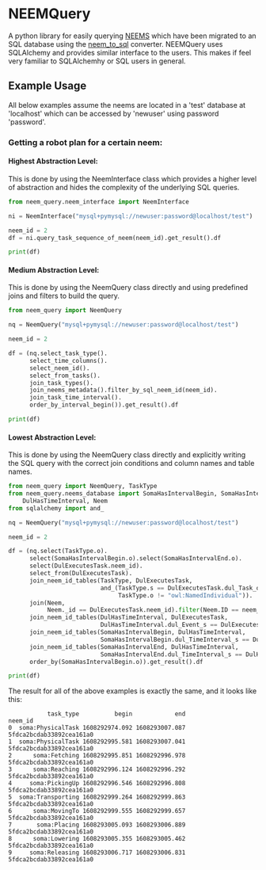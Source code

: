 # NEEMQuery

A python library for easily querying [NEEMS](https://ease-crc.github.io/soma/owl/1.1.0/NEEM-Handbook.pdf) which have
been migrated to an SQL database using the [neem_to_sql](https://github.com/AbdelrhmanBassiouny/neem_to_sql) converter.
NEEMQuery uses SQLAlchemy and provides similar interface to the users. This makes if feel very familiar to SQLAlchemhy
or SQL users in general.

## Example Usage

All below examples assume the neems are located in a 'test' database at 'localhost' which can be accessed by 'newuser'
using password 'password'.

### Getting a robot plan for a certain neem:

#### Highest Abstraction Level:

This is done by using the NeemInterface class which provides a higher level of abstraction and hides the complexity of
the underlying SQL queries.

```Python
from neem_query.neem_interface import NeemInterface

ni = NeemInterface("mysql+pymysql://newuser:password@localhost/test")

neem_id = 2
df = ni.query_task_sequence_of_neem(neem_id).get_result().df

print(df)
```

#### Medium Abstraction Level:

This is done by using the NeemQuery class directly and using predefined joins and filters to build the query.

```Python
from neem_query import NeemQuery

nq = NeemQuery("mysql+pymysql://newuser:password@localhost/test")

neem_id = 2

df = (nq.select_task_type().
      select_time_columns().
      select_neem_id().
      select_from_tasks().
      join_task_types().
      join_neems_metadata().filter_by_sql_neem_id(neem_id).
      join_task_time_interval().
      order_by_interval_begin()).get_result().df

print(df)
```

#### Lowest Abstraction Level:

This is done by using the NeemQuery class directly and explicitly writing the SQL query with the correct join conditions
and column names and table names.

```Python
from neem_query import NeemQuery, TaskType
from neem_query.neems_database import SomaHasIntervalBegin, SomaHasIntervalEnd, DulExecutesTask,
    DulHasTimeInterval, Neem
from sqlalchemy import and_

nq = NeemQuery("mysql+pymysql://newuser:password@localhost/test")

neem_id = 2

df = (nq.select(TaskType.o).
      select(SomaHasIntervalBegin.o).select(SomaHasIntervalEnd.o).
      select(DulExecutesTask.neem_id).
      select_from(DulExecutesTask).
      join_neem_id_tables(TaskType, DulExecutesTask,
                          and_(TaskType.s == DulExecutesTask.dul_Task_o,
                               TaskType.o != "owl:NamedIndividual")).
      join(Neem,
           Neem._id == DulExecutesTask.neem_id).filter(Neem.ID == neem_id).
      join_neem_id_tables(DulHasTimeInterval, DulExecutesTask,
                          DulHasTimeInterval.dul_Event_s == DulExecutesTask.dul_Action_s).
      join_neem_id_tables(SomaHasIntervalBegin, DulHasTimeInterval,
                          SomaHasIntervalBegin.dul_TimeInterval_s == DulHasTimeInterval.dul_TimeInterval_o).
      join_neem_id_tables(SomaHasIntervalEnd, DulHasTimeInterval,
                          SomaHasIntervalEnd.dul_TimeInterval_s == DulHasTimeInterval.dul_TimeInterval_o).
      order_by(SomaHasIntervalBegin.o)).get_result().df

print(df)
```

The result for all of the above examples is exactly the same,
and it looks like this:

```
           task_type          begin            end                   neem_id
0  soma:PhysicalTask 1608292974.092 1608293007.087  5fdca2bcdab33892cea161a0
1  soma:PhysicalTask 1608292995.581 1608293007.041  5fdca2bcdab33892cea161a0
2      soma:Fetching 1608292995.851 1608292996.978  5fdca2bcdab33892cea161a0
3      soma:Reaching 1608292996.124 1608292996.292  5fdca2bcdab33892cea161a0
4     soma:PickingUp 1608292996.546 1608292996.808  5fdca2bcdab33892cea161a0
5  soma:Transporting 1608292999.264 1608292999.863  5fdca2bcdab33892cea161a0
6      soma:MovingTo 1608292999.555 1608292999.657  5fdca2bcdab33892cea161a0
7       soma:Placing 1608293005.093 1608293006.889  5fdca2bcdab33892cea161a0
8      soma:Lowering 1608293005.355 1608293005.462  5fdca2bcdab33892cea161a0
9     soma:Releasing 1608293006.717 1608293006.831  5fdca2bcdab33892cea161a0
```
